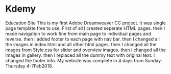 # Kdemy
Education Site
This is my first Adobe Dreamweaver CC project.
It was single page template free to use.
First of all I created seperate HTML pages.
then I made navigation to work fine from main page to individual pages and reverse.
then I added footer to each page with nav bar.
then I changed all the images in index.html and all other html pages.
then I changed all the images from Style.css for slider and overview images.
then i changed all the images in gallery.
then I replaced all the dummy text with original text.
I changed the footer info.
My website was complete in 4 days from Sunday-Thursday 4-7Feb2018.

